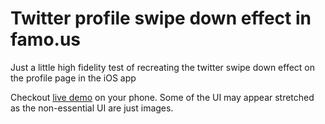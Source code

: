 # Twitter profile swipe down effect in famo.us

Just a little high fidelity test of recreating the twitter swipe down effect on the profile page in the iOS app

Checkout [live demo](http://ryanseddon.github.io/famous-twitter-profile/) on your phone. Some of the UI may appear stretched as the non-essential UI are just images.
